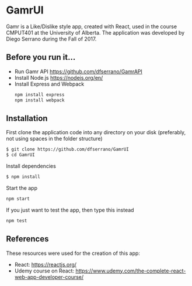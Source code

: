 # GamrUI

Gamr is a Like/Dislike style app, created with React, used in the course CMPUT401 at the University of Alberta.  The application was developed by Diego Serrano during the Fall of 2017.

## Before you run it...

- Run Gamr API https://github.com/dfserrano/GamrAPI
- Install Node.js https://nodejs.org/en/
- Install Express and Webpack
    ```sh
    npm install express
    npm install webpack
    ```

## Installation
First clone the application code into any directory on your disk (preferably, not using spaces in the folder structure)
```sh
$ git clone https://github.com/dfserrano/GamrUI
$ cd GamrUI
```

Install dependencies
```sh
$ npm install
```

Start the app
```sh
npm start
```

If you just want to test the app, then type this instead
```sh
npm test
```

## References
These resources were used for the creation of this app:
- React: https://reactjs.org/
- Udemy course on React: https://www.udemy.com/the-complete-react-web-app-developer-course/

